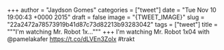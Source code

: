 
+++
author = "Jaydson Gomes"
categories = ["tweet"]
date = "Tue Nov 10 19:00:43 +0000 2015"
draft = false
image = "{TWEET_IMAGE}"
slug = "22a2472a78573919b41d87c73d82213b93283042"
tags = ["tweet"]
title = """I'm watching Mr. Robot 1x..."""
+++
I'm watching Mr. Robot 1x04 with @pamelakafer https://t.co/dLVEn3Zolx #trakt

